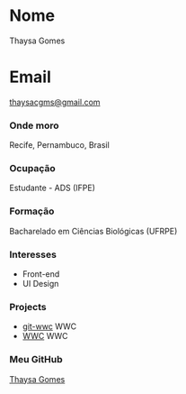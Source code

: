 # Nome
Thaysa Gomes

# Email
thaysacgms@gmail.com

### Onde moro
Recife, Pernambuco, Brasil

### Ocupação
Estudante - ADS (IFPE)

### Formação
Bacharelado em Ciências Biológicas (UFRPE)

### Interesses
- Front-end
- UI Design

### Projects
- [git-wwc](https://github.com/thaysacgms/git-wwc) WWC
- [WWC](https://github.com/thaysacgms/WWC) WWC

### Meu GitHub
[Thaysa Gomes](https://github.com/thaysacgms)